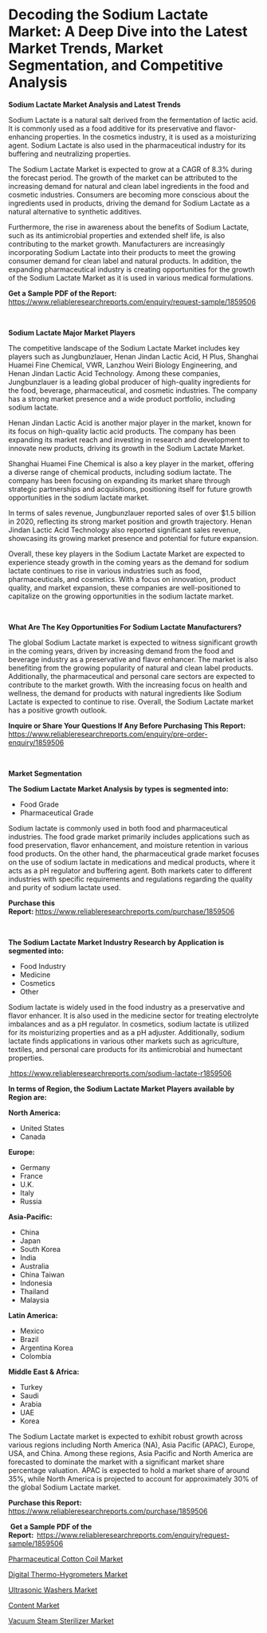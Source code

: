 <p><h1>Decoding the Sodium Lactate Market: A Deep Dive into the Latest Market Trends, Market Segmentation, and Competitive Analysis</h1></p><p><strong>Sodium Lactate Market Analysis and Latest Trends</strong></p>
<p><p>Sodium Lactate is a natural salt derived from the fermentation of lactic acid. It is commonly used as a food additive for its preservative and flavor-enhancing properties. In the cosmetics industry, it is used as a moisturizing agent. Sodium Lactate is also used in the pharmaceutical industry for its buffering and neutralizing properties.</p><p>The Sodium Lactate Market is expected to grow at a CAGR of 8.3% during the forecast period. The growth of the market can be attributed to the increasing demand for natural and clean label ingredients in the food and cosmetic industries. Consumers are becoming more conscious about the ingredients used in products, driving the demand for Sodium Lactate as a natural alternative to synthetic additives.</p><p>Furthermore, the rise in awareness about the benefits of Sodium Lactate, such as its antimicrobial properties and extended shelf life, is also contributing to the market growth. Manufacturers are increasingly incorporating Sodium Lactate into their products to meet the growing consumer demand for clean label and natural products. In addition, the expanding pharmaceutical industry is creating opportunities for the growth of the Sodium Lactate Market as it is used in various medical formulations.</p></p>
<p><strong>Get a Sample PDF of the Report:&nbsp;</strong> <a href="https://www.reliableresearchreports.com/enquiry/request-sample/1859506">https://www.reliableresearchreports.com/enquiry/request-sample/1859506</a></p>
<p>&nbsp;</p>
<p><strong>Sodium Lactate Major Market Players</strong></p>
<p><p>The competitive landscape of the Sodium Lactate Market includes key players such as Jungbunzlauer, Henan Jindan Lactic Acid, H Plus, Shanghai Huamei Fine Chemical, VWR, Lanzhou Weiri Biology Engineering, and Henan Jindan Lactic Acid Technology. Among these companies, Jungbunzlauer is a leading global producer of high-quality ingredients for the food, beverage, pharmaceutical, and cosmetic industries. The company has a strong market presence and a wide product portfolio, including sodium lactate.</p><p>Henan Jindan Lactic Acid is another major player in the market, known for its focus on high-quality lactic acid products. The company has been expanding its market reach and investing in research and development to innovate new products, driving its growth in the Sodium Lactate Market.</p><p>Shanghai Huamei Fine Chemical is also a key player in the market, offering a diverse range of chemical products, including sodium lactate. The company has been focusing on expanding its market share through strategic partnerships and acquisitions, positioning itself for future growth opportunities in the sodium lactate market.</p><p>In terms of sales revenue, Jungbunzlauer reported sales of over $1.5 billion in 2020, reflecting its strong market position and growth trajectory. Henan Jindan Lactic Acid Technology also reported significant sales revenue, showcasing its growing market presence and potential for future expansion.</p><p>Overall, these key players in the Sodium Lactate Market are expected to experience steady growth in the coming years as the demand for sodium lactate continues to rise in various industries such as food, pharmaceuticals, and cosmetics. With a focus on innovation, product quality, and market expansion, these companies are well-positioned to capitalize on the growing opportunities in the sodium lactate market.</p></p>
<p>&nbsp;</p>
<p><strong>What Are The Key Opportunities For Sodium Lactate Manufacturers?</strong></p>
<p><p>The global Sodium Lactate market is expected to witness significant growth in the coming years, driven by increasing demand from the food and beverage industry as a preservative and flavor enhancer. The market is also benefiting from the growing popularity of natural and clean label products. Additionally, the pharmaceutical and personal care sectors are expected to contribute to the market growth. With the increasing focus on health and wellness, the demand for products with natural ingredients like Sodium Lactate is expected to continue to rise. Overall, the Sodium Lactate market has a positive growth outlook.</p></p>
<p><strong>Inquire or Share Your Questions If Any Before Purchasing This Report:</strong> <a href="https://www.reliableresearchreports.com/enquiry/pre-order-enquiry/1859506">https://www.reliableresearchreports.com/enquiry/pre-order-enquiry/1859506</a></p>
<p>&nbsp;</p>
<p><strong>Market Segmentation</strong></p>
<p><strong>The Sodium Lactate Market Analysis by types is segmented into:</strong></p>
<p><ul><li>Food Grade</li><li>Pharmaceutical Grade</li></ul></p>
<p><p>Sodium lactate is commonly used in both food and pharmaceutical industries. The food grade market primarily includes applications such as food preservation, flavor enhancement, and moisture retention in various food products. On the other hand, the pharmaceutical grade market focuses on the use of sodium lactate in medications and medical products, where it acts as a pH regulator and buffering agent. Both markets cater to different industries with specific requirements and regulations regarding the quality and purity of sodium lactate used.</p></p>
<p><strong>Purchase this Report:&nbsp;</strong><a href="https://www.reliableresearchreports.com/purchase/1859506">https://www.reliableresearchreports.com/purchase/1859506</a></p>
<p>&nbsp;</p>
<p><strong>The Sodium Lactate Market Industry Research by Application is segmented into:</strong></p>
<p><ul><li>Food Industry</li><li>Medicine</li><li>Cosmetics</li><li>Other</li></ul></p>
<p><p>Sodium lactate is widely used in the food industry as a preservative and flavor enhancer. It is also used in the medicine sector for treating electrolyte imbalances and as a pH regulator. In cosmetics, sodium lactate is utilized for its moisturizing properties and as a pH adjuster. Additionally, sodium lactate finds applications in various other markets such as agriculture, textiles, and personal care products for its antimicrobial and humectant properties.</p></p>
<p><a href="https://www.reliableresearchreports.com/sodium-lactate-r1859506">&nbsp;https://www.reliableresearchreports.com/sodium-lactate-r1859506</a></p>
<p><strong>In terms of Region, the Sodium Lactate Market Players available by Region are:</strong></p>
<p>
    <p> <strong> North America: </strong>
        <ul>
            <li>United States</li>
            <li>Canada</li>
        </ul>
        </p> 
    <p> <strong> Europe: </strong>
        <ul>
            <li>Germany</li>
            <li>France</li>
            <li>U.K.</li>
            <li>Italy</li>
            <li>Russia</li>
        </ul>
        </p> 
    <p> <strong> Asia-Pacific: </strong>
        <ul>
            <li>China</li>
            <li>Japan</li>
            <li>South Korea</li>
            <li>India</li>
            <li>Australia</li>
            <li>China Taiwan</li>
            <li>Indonesia</li>
            <li>Thailand</li>
            <li>Malaysia</li>
        </ul>
        </p> 
    <p> <strong> Latin America: </strong>
        <ul>
            <li>Mexico</li>
            <li>Brazil</li>
            <li>Argentina Korea</li>
            <li>Colombia</li>
        </ul>
        </p> 
    <p> <strong> Middle East & Africa: </strong>
        <ul>
            <li>Turkey</li>
            <li>Saudi</li>
            <li>Arabia</li>
            <li>UAE</li>
            <li>Korea</li>
        </ul>
    </p>
    </p>
<p><p>The Sodium Lactate market is expected to exhibit robust growth across various regions including North America (NA), Asia Pacific (APAC), Europe, USA, and China. Among these regions, Asia Pacific and North America are forecasted to dominate the market with a significant market share percentage valuation. APAC is expected to hold a market share of around 35%, while North America is projected to account for approximately 30% of the global Sodium Lactate market.</p></p>
<p><strong>Purchase this Report: </strong><a href="https://www.reliableresearchreports.com/purchase/1859506">https://www.reliableresearchreports.com/purchase/1859506</a></p>
<p>&nbsp;<strong>Get a Sample PDF of the Report:&nbsp;&nbsp;</strong><a href="https://www.reliableresearchreports.com/enquiry/request-sample/1859506">https://www.reliableresearchreports.com/enquiry/request-sample/1859506</a></p>
<p><strong></strong></p>
<p><p><a href="https://issuu.com/reportprime-2/docs/pharmaceutical-cotton-coil-market-size-2030.pptx">Pharmaceutical Cotton Coil Market</a></p><p><a href="https://medium.com/@brennakessler/digital-thermo-hygrometers-market-research-report-market-forecast-and-growth-prospects-with-a-79f1369e0c94">Digital Thermo-Hygrometers Market</a></p><p><a href="https://github.com/josephpullman6599/Market-Research-Report-List-1/blob/main/ultrasonic-washers-market.md">Ultrasonic Washers Market</a></p><p><a href="https://medium.com/@jackiegrady1910/global-content-market-opportunities-and-forecast-for-period-from-2024-to-2031-e6c888a4228c">Content Market</a></p><p><a href="https://github.com/jakobeblake56/Market-Research-Report-List-1/blob/main/vacuum-steam-sterilizer-market.md">Vacuum Steam Sterilizer Market</a></p></p>